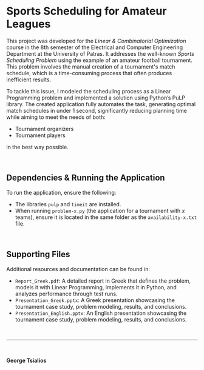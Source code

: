 # Sports Scheduling for Amateur Leagues

This project was developed for the *Linear & Combinatorial Optimization* course in the 8th semester of the Electrical and Computer Engineering Department at the University of Patras. It addresses the well-known *Sports Scheduling Problem* using the example of an amateur football tournament. This problem involves the manual creation of a tournament's match schedule, which is a time-consuming process that often produces inefficient results.

To tackle this issue, I modeled the scheduling process as a Linear Programming problem and implemented a solution using Python’s PuLP library. The created application fully automates the task, generating optimal match schedules in under 1 second, significantly reducing planning time while aiming to meet the needs of both:

<ul>
<li>Tournament organizers</li>
<li>Tournament players</li>
</ul>

in the best way possible.

<br/>

## Dependencies & Running the Application

To run the application, ensure the following:

- The libraries `pulp` and `timeit` are installed.
- When running `problem-x.py` (the application for a tournament with *x* teams), ensure it is located in the same folder as the `availability-x.txt` file.

<br/>

## Supporting Files

Additional resources and documentation can be found in:

- `Report_Greek.pdf`: A detailed report in Greek that defines the problem, models it with Linear Programming, implements it in Python, and analyzes performance through test runs.
- `Presentation_Greek.pptx`: A Greek presentation showcasing the tournament case study, problem modeling, results, and conclusions.
- `Presentation_English.pptx`: An English presentation showcasing the tournament case study, problem modeling, results, and conclusions.

<br/>

---

<br/>

**George Tsialios**

